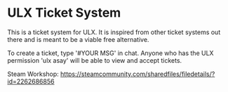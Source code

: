 # ULX Ticket System

This is a ticket system for ULX. It is inspired from other ticket systems out there and is meant to be a viable free alternative.

To create a ticket, type '#YOUR MSG' in chat. Anyone who has the ULX permission 'ulx asay' will be able to view and accept tickets.

Steam Workshop: https://steamcommunity.com/sharedfiles/filedetails/?id=2262686856
